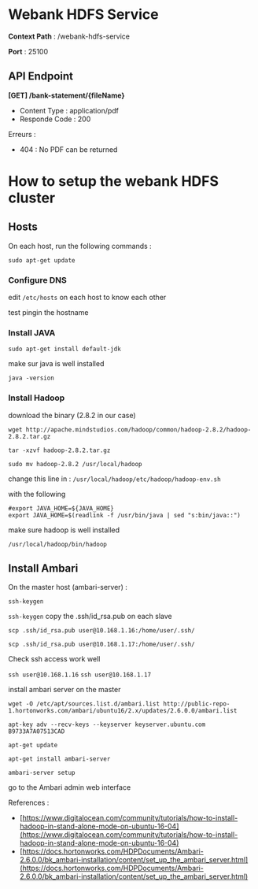 # Webank HDFS Service

__Context Path__ : /webank-hdfs-service

__Port__ : 25100

## API Endpoint

__[GET] /bank-statement/{fileName}__

* Content Type : application/pdf
* Responde Code : 200

Erreurs :

* 404 : No PDF can be returned


# How to setup the webank HDFS cluster

## Hosts

On each host, run the following commands :

`sudo apt-get update`

### Configure DNS

edit `/etc/hosts` on each host to know each other

test pingin the hostname

### Install JAVA

`sudo apt-get install default-jdk`

make sur java is well installed

`java -version`


### Install Hadoop

download the binary (2.8.2 in our case)

`wget http://apache.mindstudios.com/hadoop/common/hadoop-2.8.2/hadoop-2.8.2.tar.gz`

`tar -xzvf hadoop-2.8.2.tar.gz`

`sudo mv hadoop-2.8.2 /usr/local/hadoop`


change this line in : `/usr/local/hadoop/etc/hadoop/hadoop-env.sh`

with the following

```
#export JAVA_HOME=${JAVA_HOME}
export JAVA_HOME=$(readlink -f /usr/bin/java | sed "s:bin/java::")
```

make sure hadoop is well installed

`/usr/local/hadoop/bin/hadoop`

## Install Ambari

On the master host (ambari-server) :

`ssh-keygen`

`ssh-keygen`
copy the .ssh/id_rsa.pub on each slave

`scp .ssh/id_rsa.pub user@10.168.1.16:/home/user/.ssh/`

`scp .ssh/id_rsa.pub user@10.168.1.17:/home/user/.ssh/`

Check ssh access work well

`ssh user@10.168.1.16`
`ssh user@10.168.1.17`


install ambari server on the master

`wget -O /etc/apt/sources.list.d/ambari.list http://public-repo-1.hortonworks.com/ambari/ubuntu16/2.x/updates/2.6.0.0/ambari.list`

`apt-key adv --recv-keys --keyserver keyserver.ubuntu.com B9733A7A07513CAD`

`apt-get update`

`apt-get install ambari-server`

`ambari-server setup`

go to the Ambari admin web interface

References :

- [https://www.digitalocean.com/community/tutorials/how-to-install-hadoop-in-stand-alone-mode-on-ubuntu-16-04](https://www.digitalocean.com/community/tutorials/how-to-install-hadoop-in-stand-alone-mode-on-ubuntu-16-04)
- [https://docs.hortonworks.com/HDPDocuments/Ambari-2.6.0.0/bk_ambari-installation/content/set_up_the_ambari_server.html](https://docs.hortonworks.com/HDPDocuments/Ambari-2.6.0.0/bk_ambari-installation/content/set_up_the_ambari_server.html)
